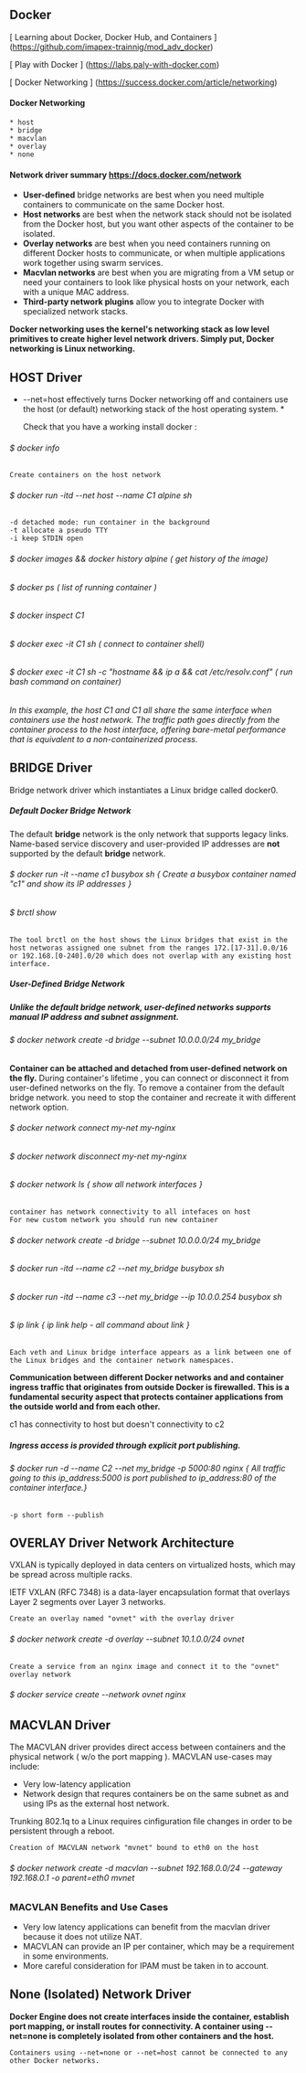 ## Docker 

[ Learning about Docker, Docker Hub, and Containers ] (https://github.com/imapex-trainnig/mod_adv_docker)

[ Play with Docker ] (https://labs.paly-with-docker.com)

[ Docker Networking ] (https://success.docker.com/article/networking)

#### Docker Networking

	* host 
	* bridge 
	* macvlan 
	* overlay 
	* none 

#### Network driver summary <https://docs.docker.com/network>


  * __User-defined__ bridge networks are best when you need multiple containers to communicate on the same Docker host.
  * **Host networks** are best when the network stack should not be isolated from the Docker host, but you want other aspects of the container to be isolated.
  * **Overlay networks** are best when you need containers running on different Docker hosts to communicate, or when multiple applications work together using swarm services.
  * **Macvlan networks** are best when you are migrating from a VM setup or need your containers to look like physical hosts on your network, each with a unique MAC address.
  * **Third-party network plugins** allow you to integrate Docker with specialized network stacks.


**Docker networking uses the kernel's networking stack as low level primitives to create higher level network drivers. Simply put, Docker networking is Linux networking.**


## HOST Driver 


* --net=host effectively turns Docker networking off and containers use the host (or default) networking stack of the host operating system. *

	Check that you have a working install docker :
###### $ docker info

	Create containers on the host network
###### $ docker run -itd --net host --name C1 alpine sh 
	-d detached mode: run container in the background 
	-t allocate a pseudo TTY
	-i keep STDIN open

###### $ docker images && docker history alpine ( get history of the image)
###### $ docker ps ( list of running container )
###### $ docker inspect C1
###### $ docker exec -it C1 sh ( connect to container shell)
###### $ docker exec -it C1 sh -c "hostname && ip a && cat /etc/resolv.conf" ( run bash command on container)


*In this example, the host C1 and C1 all share the same interface  when containers use the host network.*
*The traffic path goes directly from the container process to the host interface, offering bare-metal performance that is equivalent to a non-containerized process.*


## BRIDGE Driver 

Bridge network driver which instantiates a Linux bridge called docker0.

##### Default Docker Bridge Network

The default __bridge__ network is the only network that supports legacy links. Name-based service discovery and user-provided IP addresses are **not** supported by the default **bridge** network.

###### $ docker run -it --name c1 busybox sh { Create a busybox container named "c1" and show its IP addresses }
###### $ brctl show 
	The tool brctl on the host shows the Linux bridges that exist in the host networas assigned one subnet from the ranges 172.[17-31].0.0/16 or 192.168.[0-240].0/20 which does not overlap with any existing host interface. 

##### User-Defined Bridge Network

##### **Unlike the default bridge network, user-defined networks supports manual IP address and subnet assignment.**

###### $ docker network create -d bridge --subnet 10.0.0.0/24 my_bridge

**Container can be attached and detached from user-defined network on the fly.**
During container's lifetime , you can connect or disconnect it from user-defined networks on the fly. To remove a container from the default bridge network. you need to stop the container and recreate it with different network option.

###### $ docker network connect my-net my-nginx
###### $ docker network disconnect my-net my-nginx
###### $ docker network ls { show all network interfaces }
	
	container has network connectivity to all intefaces on host
	For new custom network you should run new container

###### $ docker network create -d bridge --subnet 10.0.0.0/24 my_bridge
###### $ docker run -itd --name c2 --net my_bridge busybox sh
###### $ docker run -itd --name c3 --net my_bridge --ip 10.0.0.254 busybox sh

###### $ ip link  { ip link help - all command about link }
	Each veth and Linux bridge interface appears as a link between one of the Linux bridges and the container network namespaces.

**Communication between different Docker networks and and container ingress traffic that originates from outside Docker is firewalled. This is a fundamental security aspect that protects container applications from the outside world and from each other.**

c1 has connectivity to host but doesn't connectivity to c2

##### Ingress access is provided through explicit port publishing. 
###### $ docker run -d --name C2 --net my_bridge -p 5000:80 nginx  { All traffic going to this ip_address:5000 is port published to ip_address:80 of the container interface.}
	-p short form --publish


## OVERLAY Driver Network Architecture

VXLAN is typically deployed in data centers on virtualized hosts, which may
be spread across multiple racks.

IETF VXLAN (RFC 7348) is a data-layer encapsulation format that overlays Layer 2 segments over Layer 3 networks.

	Create an overlay named "ovnet" with the overlay driver

###### $ docker network create -d overlay --subnet 10.1.0.0/24 ovnet

	Create a service from an nginx image and connect it to the "ovnet" overlay network

###### $ docker service create --network ovnet nginx


## MACVLAN Driver

The MACVLAN driver provides direct access between containers and the physical network ( w/o the port mapping ).
MACVLAN use-cases may include:
  * Very low-latency application
  * Network design that requres containers be on the same subnet as and using IPs as the external host network.

Trunking 802.1q to a Linux requires cinfiguration file changes in order to be persistent through a reboot.

	Creation of MACVLAN network "mvnet" bound to eth0 on the host
###### $ docker network create -d macvlan --subnet 192.168.0.0/24 --gateway 192.168.0.1 -o parent=eth0 mvnet

### MACVLAN Benefits and Use Cases

  * Very low latency applications can benefit from the macvlan driver because it does not utilize NAT.
  * MACVLAN can provide an IP per container, which may be a requirement in some environments.
  * More careful consideration for IPAM must be taken in to account.



## None (Isolated) Network Driver

**Docker Engine does not create interfaces inside the container, establish port mapping, or install routes for connectivity. A container using --net=none is completely isolated from other containers and the host.**

	Containers using --net=none or --net=host cannot be connected to any other Docker networks.




